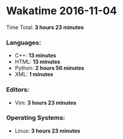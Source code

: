 # Wakatime 2016-11-04

Time Total: **3 hours 23 minutes**

### Languages:
- C++: **13 minutes** 
- HTML: **13 minutes** 
- Python: **2 hours 56 minutes** 
- XML: **1 minutes** 

### Editors:
- Vim: **3 hours 23 minutes** 

### Operating Systems:
- Linux: **3 hours 23 minutes** 

